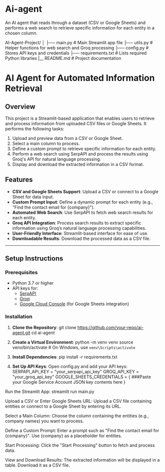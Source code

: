 # Ai-agent
An AI agent that reads through a dataset (CSV or Google Sheets) and performs a web search to retrieve specific information for each entity in a chosen column.

AI-Agent-Project/
│
├── main.py                  # Main Streamlit app file
├── utils.py                 # Helper functions for web search and Groq processing
├── config.py                # Stores API keys and credentials
├── requirements.txt         # Lists required Python libraries
|__ README.md                # Project documentation

# AI Agent for Automated Information Retrieval

## Overview

This project is a Streamlit-based application that enables users to retrieve and process information from uploaded CSV files or Google Sheets. It performs the following tasks:

1. Upload and preview data from a CSV or Google Sheet.
2. Select a main column to process.
3. Define a custom prompt to retrieve specific information for each entity.
4. Perform a web search using SerpAPI and process the results using Groq's API for natural language processing.
5. Display and download the extracted information in a CSV format.

## Features

- **CSV and Google Sheets Support**: Upload a CSV or connect to a Google Sheet for data input.
- **Custom Prompt Input**: Define a dynamic prompt for each entity (e.g., "Find the contact email for {company}").
- **Automated Web Search**: Use SerpAPI to fetch web search results for each entity.
- **Groq API Integration**: Process search results to extract specific information using Groq’s natural language processing capabilities.
- **User-Friendly Interface**: Streamlit-based interface for ease of use.
- **Downloadable Results**: Download the processed data as a CSV file.

---

## Setup Instructions

### Prerequisites

- Python 3.7 or higher
- API keys for:
  - [SerpAPI](https://serpapi.com/)
  - [Groq](https://www.groq.com/)
  - [Google Cloud Console](https://console.cloud.google.com/) (for Google Sheets integration)

### Installation

1. **Clone the Repository**:
 git clone https://github.com/your-repo/ai-agent.git
 cd ai-agent
   
2. **Create a Virtual Environment**:
python -m venv venv
source venv/bin/activate  # On Windows, use `venv\Scripts\activate`

3. **Install Dependencies**:
pip install -r requirements.txt

4. **Set Up API Keys**:
Open config.py and add your API keys:
SERPAPI_API_KEY = "your_serpapi_api_key"
GROQ_API_KEY = "your_groq_api_key"
GOOGLE_SHEETS_CREDENTIALS = {
    ###Paste your Google Service Account JSON key contents here
}

Run the Streamlit App:
streamlit run main.py

Upload a CSV or Enter Google Sheets URL:
Upload a CSV file containing entities or connect to a Google Sheet by entering its URL.

Select a Main Column:
Choose the column containing the entities (e.g., company names) you want to process.

Define a Custom Prompt:
Enter a prompt such as "Find the contact email for {company}". Use {company} as a placeholder for entities.

Start Processing:
Click the "Start Processing" button to fetch and process data.

View and Download Results:
The extracted information will be displayed in a table. Download it as a CSV file.
